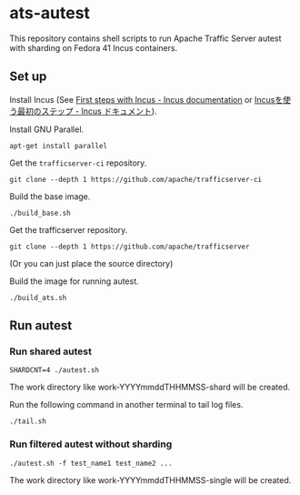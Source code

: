 # ats-autest

This repository contains shell scripts to run Apache Traffic Server autest with sharding on Fedora 41 Incus containers.

## Set up

Install Incus (See [First steps with Incus - Incus documentation](https://linuxcontainers.org/incus/docs/main/tutorial/first_steps/) or [Incusを使う最初のステップ - Incus ドキュメント](https://incus-ja.readthedocs.io/ja/latest/tutorial/first_steps/)).

Install GNU Parallel.
```
apt-get install parallel
```

Get the `trafficserver-ci` repository.

```
git clone --depth 1 https://github.com/apache/trafficserver-ci
```

Build the base image.
```
./build_base.sh
```

Get the trafficserver repository.
```
git clone --depth 1 https://github.com/apache/trafficserver
```
(Or you can just place the source directory)

Build the image for running autest.
```
./build_ats.sh
```

## Run autest

### Run shared autest

```
SHARDCNT=4 ./autest.sh
```

The work directory like work-YYYYmmddTHHMMSS-shard will be created.


Run the following command in another terminal to tail log files.
```
./tail.sh
```

### Run filtered autest without sharding

```
./autest.sh -f test_name1 test_name2 ...
```

The work directory like work-YYYYmmddTHHMMSS-single will be created.
